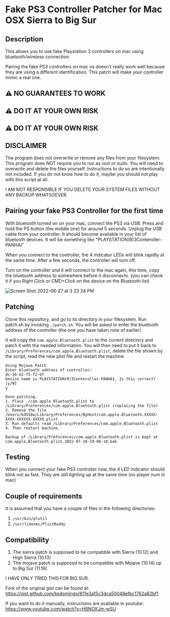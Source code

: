 # Fake PS3 Controller Patcher for Mac OSX Sierra to Big Sur

## Description

This allows you to use fake Playstation 3 controllers on mac using bluetooth/wireless connection.

Pairing the fake PS3 controllers on mac os doesn't really work well because they are using a different identification.
This patch will make your controller mimic a real one.

## ⚠️ NO GUARANTEES TO WORK
## ⚠️ DO IT AT YOUR OWN RISK
## ⚠️ DO IT AT YOUR OWN RISK

## DISCLAIMER

The program does not overwrite or remove any files from your filesystem. This program does NOT require you to run as root
or sudo. You will need to overwrite and delete the files yourself. Instructions to do so are intentionally not included.
If you do not know how to do it, maybe you should not play with this script at all.

I AM NOT RESPONSIBLE IF YOU DELETE YOUR SYSTEM FILES WITHOUT ANY BACKUP WHATSOEVER.

## Pairing your fake PS3 Controller for the first time

With bluetooth turned on on your mac, connect the PS3 via USB. Press and hold the PS button (the middle one) for around 5 seconds.
Unplug the USB cable from your controller. It should become available in your list of bluetooth devices.
It will be something like "PLAYSTATION(R)3Conteroller-PANHAI" 

When you connect to the controller, the 4 indicator LEDs will blink rapidly at the same time. After a few seconds, the controller
will turn off.

Turn on the controller and it will connect to the mac again, this time, copy the bluetooth address to somewhere before it disconnects. 
(you can check it if you Right Click or CMD+Click on the device on the Bluetooth list)

 ![Screen Shot 2022-06-27 at 3 23 24 PM](https://user-images.githubusercontent.com/1763107/175953056-0d2c3db9-5953-4fdc-aeb3-a932dc5586d3.png)

## Patching

Clone this repository, and go to its directory in your filesystem. Run patch.sh by invoking `./patch.sh`. You will be asked to enter
the bluetooth address of the controller (the one you have taken note of earlier). 

It will copy the `com.apple.Bluetooth.plist` to the current directory and patch it with the needed information. You will then
need to put it back to `/Library/Preferences/com.apple.Bluetooth.plist`, delete the file shown by the script, read the new plist file
and restart the machine

```
Using Mojave Patch
Enter bluetooth address of controller:
dc-16-b2-f5-f2-bf
Device name is PLAYSTATION(R)3Conteroller-PANHAI. Is this correct? [y/N]
y

Done patching.
1. Place ./com.apple.Bluetooth.plist to /Library/Preferences/com.apple.Bluetooth.plist (replacing the file)
2. Remove the file /Users/kd558w/Library/Preferences/ByHost/com.apple.Bluetooth.XXXXX-XXXX-XXXXXX-XXXXX.plist
3. Run defaults read /Library/Preferences/com.apple.Bluetooth.plist
4. Then restart machine.

Backup of /Library/Preferences/com.apple.Bluetooth.plist is kept at com.apple.Bluetooth.plist.2022-07-18-19-06-10.bak
```

## Testing

When you connect your fake PS3 controller now, the 4 LED indicator should blink not as fast. They are still lighting up at the same time (no player num in mac)

## Couple of requirements

It is assumed that you have a couple of files in the following directories:

1. `/usr/bin/plutil`
2. `/usr/libexec/PlistBuddy`

## Compatibility

1. The sierra patch is supposed to be compatible with Sierra (10.12) and High Sierra (10.13)
2. The mojave patch is supposed to be compatible with Mojave (10.14) up to Big Sur (11.16). 

I HAVE ONLY TRIED THIS FOR BIG SUR.

Fork of the original gist can be found at: https://gist.github.com/kedomingo/811e3a15c3dca50048efbc1762a82bf1

If you want to do it manually, instructions are available in youtube: https://www.youtube.com/watch?v=HBNOXJm-wSU
